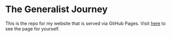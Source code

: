 # The Generalist Journey

This is the repo for my website that is served via GitHub Pages. Visit [here](https://sko9370.github.io) to see the page for yourself.
